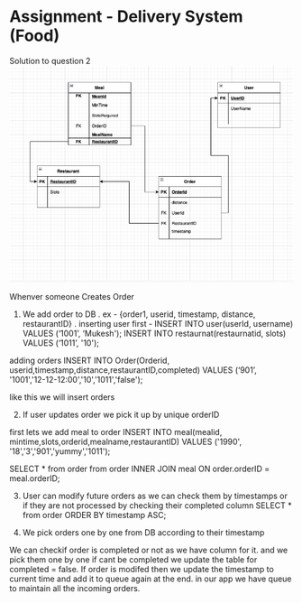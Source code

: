 

# Assignment - Delivery System (Food)

Solution to question 2
![Table Screenshot](Screenshot.png)

Whenver someone Creates Order
1. We add order to DB .
ex - {order1, userid, timestamp, distance, restaurantID} .
inserting user first -
INSERT INTO user(userId, username) VALUES (‘1001’, ‘Mukesh');
INSERT INTO restaurnat(restaurnatid, slots) VALUES (‘1011’, '10');

  adding orders
  INSERT INTO Order(Orderid, userid,timestamp,distance,restaurantID,completed) VALUES (‘901’, '1001','12-12-12:00','10','1011','false');

  like this we will insert orders

2. If user updates order we pick it up by unique orderID

  first lets we add meal to order
  INSERT INTO meal(mealid, mintime,slots,orderid,mealname,restaurantID) VALUES
   ('1990', '18','3','901','yummy','1011');

   SELECT * from order from order INNER JOIN meal ON order.orderID = meal.orderID;

3. User can modify future orders as we can check them by timestamps or if they are not processed by checking their completed column
 SELECT * from order ORDER BY timestamp ASC;

4. We pick orders one by one from DB according to their timestamp

We can checkif order is completed or not as we have column for it.
and we pick them one by one if cant be completed we update the table for completed = false.
If order is modifed then we update the timestamp to current time and add it to queue again at the end.
in our app we have queue to maintain all the incoming orders.
